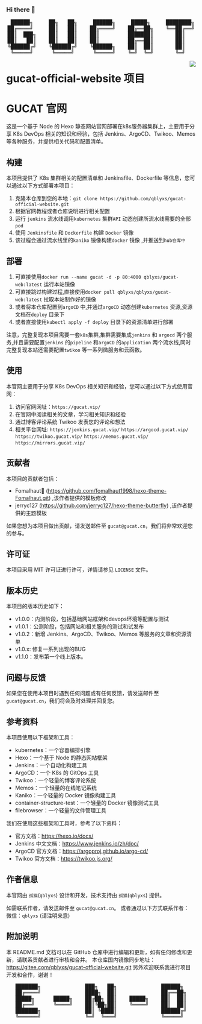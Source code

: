 ### Hi there 👋

<pre align="center">
 ██████╗     ██╗   ██╗     ██████╗     █████╗     ████████╗
██╔════╝     ██║   ██║    ██╔════╝    ██╔══██╗    ╚══██╔══╝
██║  ███╗    ██║   ██║    ██║         ███████║       ██║   
██║   ██║    ██║   ██║    ██║         ██╔══██║       ██║   
╚██████╔╝    ╚██████╔╝    ╚██████╗    ██║  ██║       ██║   
 ╚═════╝      ╚═════╝      ╚═════╝    ╚═╝  ╚═╝       ╚═╝   
</pre>

<a href="https://github.com/qblyxs">
  <img align="right" src="https://github-readme-stats-two-theta-93.vercel.app/api?username=qblyxs&show_icons=true&theme=dracula&include_all_commits=true&count_private=true" />
</a>

# gucat-official-website 项目

# GUCAT 官网

这是一个基于 Node 的 Hexo 静态网站官网部署在k8s服务器集群上，主要用于分享 K8s DevOps 相关的知识和经验，包括 Jenkins、ArgoCD、Twikoo、Memos 等各种服务，并提供相关代码和配置清单。

## 构建

本项目提供了 K8s 集群相关的配置清单和 Jenkinsfile、Dockerfile 等信息，您可以通过以下方式部署本项目：

1. 克隆本仓库到您的本地：`git clone https://github.com/qblyxs/gucat-official-website.git`
2. 根据官网教程或者仓库说明进行相关配置
3. 运行 `jenkins` 流水线调用`kubernetes` 集群`API` 动态创建所流水线需要的全部`pod` 
4. 使用 `Jenkinsfile` 和 `Dockerfile` 构建 `Docker` 镜像 
5. 该过程会通过流水线里的`kaniko` 镜像构建`docker` 镜像 ,并推送到`hub仓库中`

## 部署

1. 可直接使用`docker run --name gucat -d -p 80:4000 qblyxs/gucat-web:latest` 运行本站镜像
2. 可直接跳过构建过程,直接使用`docker pull qblyxs/qblyxs/gucat-web:latest` 拉取本站制作好的镜像
3. 或者将本仓库配置到`argoCD` 中,并通过`argoCD` 动态创建`kubernetes` 资源,资源文档在`deploy` 目录下
4. 或者直接使用`kubectl apply -f deploy` 目录下的资源清单进行部署


注意，完整复现本项目需要一套`k8s`集群,集群需要集成`jenkins` 和 `argocd` 两个服务,并且需要配置`jenkins` 的`pipeline` 和`argoCD` 的`application` 两个流水线,同时完整复现本站还需要配置`twikoo` 等一系列微服务和云函数。

## 使用

本官网主要用于分享 K8s DevOps 相关知识和经验，您可以通过以下方式使用官网：

1. 访问官网网址：`https://gucat.vip/`
2. 在官网中阅读相关的文章，学习相关知识和经验
3. 通过博客评论系统 Twikoo 发表您的评论和想法
4. 相关平台网址: `https://jenkins.gucat.vip/` `https://argocd.gucat.vip/` `https://twikoo.gucat.vip/` `https://memos.gucat.vip/` `https://mirrors.gucat.vip/`


## 贡献者

本项目的贡献者包括：

- Fomalhaut🥝 (https://github.com/fomalhaut1998/hexo-theme-Fomalhaut.git) ,该作者提供的模板修改
- jerryc127 (https://github.com/jerryc127/hexo-theme-butterfly) ,该作者提供的主题模板

如果您想为本项目做出贡献，请发送邮件至 `gucat@gucat.cn`，我们将非常欢迎您的参与。

## 许可证

本项目采用 MIT 许可证进行许可，详情请参见 `LICENSE` 文件。

## 版本历史

本项目的版本历史如下：

- v1.0.0：内测阶段，包括基础网站框架和devops环境等配置与测试
- v1.0.1：公测阶段，包括网站和相关服务的测试和试发布
- v1.0.2：新增 Jenkins、ArgoCD、Twikoo、Memos 等服务的文章和资源清单
- v1.0.x: 修复一系列出现的BUG
- v1.1.0：发布第一个线上版本。

## 问题与反馈

如果您在使用本项目时遇到任何问题或有任何反馈，请发送邮件至 `gucat@gucat.cn`，我们将会及时处理并回复您。

## 参考资料

本项目使用以下框架和工具：

- kubernetes：一个容器编排引擎
- Hexo：一个基于 Node 的静态网站框架
- Jenkins：一个自动化构建工具
- ArgoCD：一个 K8s 的 GitOps 工具
- Twikoo：一个轻量的博客评论系统
- Memos：一个轻量的在线笔记系统
- Kaniko：一个轻量的 Docker 镜像构建工具
- container-structure-test：一个轻量的 Docker 镜像测试工具
- filebrowser：一个轻量的文件管理工具

我们在使用这些框架和工具时，参考了以下资料：

- 官方文档：https://hexo.io/docs/
- Jenkins 中文文档：https://www.jenkins.io/zh/doc/
- ArgoCD 官方文档：https://argoproj.github.io/argo-cd/
- Twikoo 官方文档：https://twikoo.js.org/

## 作者信息

本官网由 `孤猫`(`qblyxs`) 设计和开发，技术支持由 `孤猫`(`qblyxs`) 提供。

如需联系作者，请发送邮件至 `gucat@gucat.cn`。
或者通过以下方式联系作者：
微信：`qblyxs` (请注明来意)

## 附加说明

本 README.md 文档可以在 GitHub 仓库中进行编辑和更新，如有任何修改和更新，请联系贡献者进行审核和合并。
本仓库国内镜像同步地址：https://gitee.com/qblyxs/gucat-official-website.git
另外欢迎联系我进行项目开发和合作，谢谢！

<p align="center">
<pre align="center">
███████╗              ███╗   ██╗              ██████╗ 
██╔════╝              ████╗  ██║              ██╔══██╗
█████╗      █████╗    ██╔██╗ ██║    █████╗    ██║  ██║
██╔══╝      ╚════╝    ██║╚██╗██║    ╚════╝    ██║  ██║
███████╗              ██║ ╚████║              ██████╔╝
╚══════╝              ╚═╝  ╚═══╝              ╚═════╝ 
</pre>
</p>


